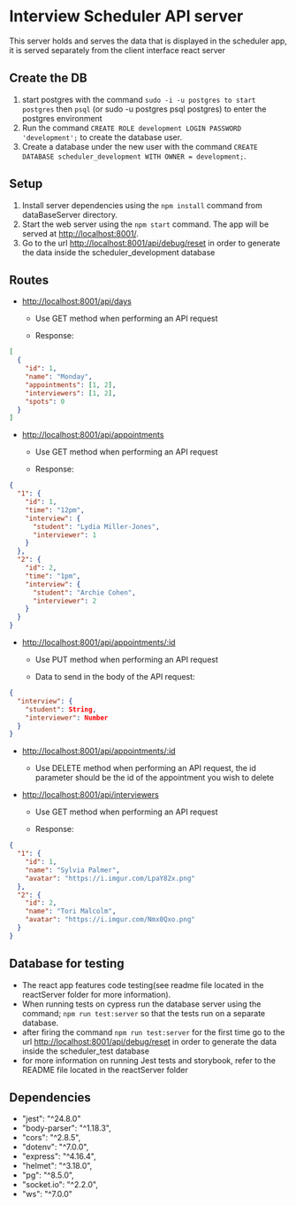 # Interview Scheduler API server
 This server holds and serves the data that is displayed in the scheduler app, it is served separately from the client interface react server

## Create the DB
1. start postgres with the command `sudo -i -u postgres to start postgres` then `psql` (or sudo -u postgres psql postgres) to enter the postgres environment
2. Run the command `CREATE ROLE development LOGIN PASSWORD 'development';` to create the database user.
3. Create a database under the new user with the command `CREATE DATABASE scheduler_development WITH OWNER = development;`.

## Setup
1. Install server dependencies using the `npm install` command from dataBaseServer directory. 
2. Start the web server using the `npm start` command. The app will be served at <http://localhost:8001/>.
3. Go to the url <http://localhost:8001/api/debug/reset> in order to generate the data inside the scheduler_development database

## Routes

- <http://localhost:8001/api/days>

  - Use GET method when performing an API request

  - Response:

```json
[
  {
    "id": 1,
    "name": "Monday",
    "appointments": [1, 2],
    "interviewers": [1, 2],
    "spots": 0
  }
]
```

- <http://localhost:8001/api/appointments>

  - Use GET method when performing an API request

  - Response:

```json
{
  "1": {
    "id": 1,
    "time": "12pm",
    "interview": {
      "student": "Lydia Miller-Jones",
      "interviewer": 1
    }
  },
  "2": {
    "id": 2,
    "time": "1pm",
    "interview": {
      "student": "Archie Cohen",
      "interviewer": 2
    }
  }
}
```

- <http://localhost:8001/api/appointments/:id>

  - Use PUT method when performing an API request

  - Data to send in the body of the API request:

```json
{
  "interview": {
    "student": String,
    "interviewer": Number
  }
}
```

- <http://localhost:8001/api/appointments/:id>

  - Use DELETE method when performing an API request, the id parameter should be the id of the appointment you wish to delete

- <http://localhost:8001/api/interviewers>
  - Use GET method when performing an API request

  - Response:

```json
{
  "1": {
    "id": 1,
    "name": "Sylvia Palmer",
    "avatar": "https://i.imgur.com/LpaY82x.png"
  },
  "2": {
    "id": 2,
    "name": "Tori Malcolm",
    "avatar": "https://i.imgur.com/Nmx0Qxo.png"
  }
}
```

## Database for testing
- The react app features code testing(see readme file located in the reactServer folder for more information). 
- When running tests on cypress run the database server using the command; `npm run test:server` so that the tests run on a separate database.
- after firing the command `npm run test:server` for the first time go to the url <http://localhost:8001/api/debug/reset> in order to generate the data inside the scheduler_test database
- for more information on running Jest tests and storybook, refer to the README file located in the reactServer folder

## Dependencies
- "jest": "^24.8.0"
- "body-parser": "^1.18.3",
- "cors": "^2.8.5",
- "dotenv": "^7.0.0",
- "express": "^4.16.4",
- "helmet": "^3.18.0",
- "pg": "^8.5.0",
- "socket.io": "^2.2.0",
- "ws": "^7.0.0"
